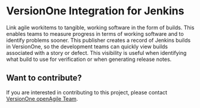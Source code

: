 # VersionOne Integration for Jenkins

Link agile workitems to tangible, working software in the form of builds. This enables teams to measure progress in terms of working software and to identify problems sooner. This publisher creates a record of Jenkins builds in VersionOne, so the development teams can quickly view builds associated with a story or defect. This visibility is useful when identifying what build to use for verification or when generating release notes.

## Want to contribute?
If you are interested in contributing to this project, please contact [VersionOne openAgile Team](mailto:openAgileSupport@versionone.com).
